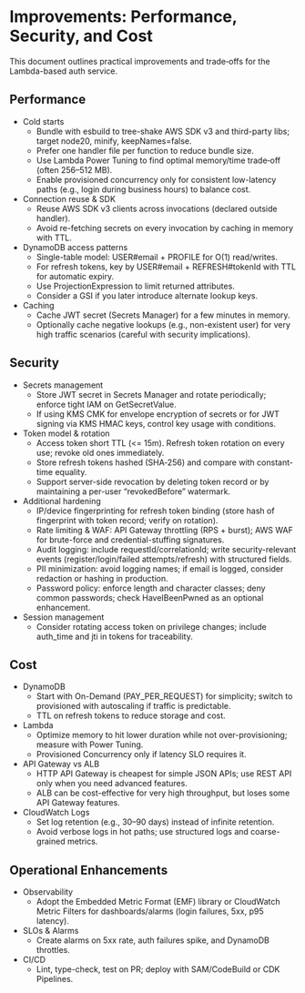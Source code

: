 # Improvements: Performance, Security, and Cost

This document outlines practical improvements and trade‑offs for the Lambda-based auth service.

## Performance
- Cold starts
  - Bundle with esbuild to tree-shake AWS SDK v3 and third-party libs; target node20, minify, keepNames=false.
  - Prefer one handler file per function to reduce bundle size.
  - Use Lambda Power Tuning to find optimal memory/time trade‑off (often 256–512 MB).
  - Enable provisioned concurrency only for consistent low-latency paths (e.g., login during business hours) to balance cost.
- Connection reuse & SDK
  - Reuse AWS SDK v3 clients across invocations (declared outside handler).
  - Avoid re-fetching secrets on every invocation by caching in memory with TTL.
- DynamoDB access patterns
  - Single-table model: USER#email + PROFILE for O(1) read/writes.
  - For refresh tokens, key by USER#email + REFRESH#tokenId with TTL for automatic expiry.
  - Use ProjectionExpression to limit returned attributes.
  - Consider a GSI if you later introduce alternate lookup keys.
- Caching
  - Cache JWT secret (Secrets Manager) for a few minutes in memory.
  - Optionally cache negative lookups (e.g., non-existent user) for very high traffic scenarios (careful with security implications).

## Security
- Secrets management
  - Store JWT secret in Secrets Manager and rotate periodically; enforce tight IAM on GetSecretValue.
  - If using KMS CMK for envelope encryption of secrets or for JWT signing via KMS HMAC keys, control key usage with conditions.
- Token model & rotation
  - Access token short TTL (<= 15m). Refresh token rotation on every use; revoke old ones immediately.
  - Store refresh tokens hashed (SHA‑256) and compare with constant-time equality.
  - Support server-side revocation by deleting token record or by maintaining a per-user “revokedBefore” watermark.
- Additional hardening
  - IP/device fingerprinting for refresh token binding (store hash of fingerprint with token record; verify on rotation).
  - Rate limiting & WAF: API Gateway throttling (RPS + burst); AWS WAF for brute-force and credential-stuffing signatures.
  - Audit logging: include requestId/correlationId; write security-relevant events (register/login/failed attempts/refresh) with structured fields.
  - PII minimization: avoid logging names; if email is logged, consider redaction or hashing in production.
  - Password policy: enforce length and character classes; deny common passwords; check HaveIBeenPwned as an optional enhancement.
- Session management
  - Consider rotating access token on privilege changes; include auth_time and jti in tokens for traceability.

## Cost
- DynamoDB
  - Start with On-Demand (PAY_PER_REQUEST) for simplicity; switch to provisioned with autoscaling if traffic is predictable.
  - TTL on refresh tokens to reduce storage and cost.
- Lambda
  - Optimize memory to hit lower duration while not over-provisioning; measure with Power Tuning.
  - Provisioned Concurrency only if latency SLO requires it.
- API Gateway vs ALB
  - HTTP API Gateway is cheapest for simple JSON APIs; use REST API only when you need advanced features.
  - ALB can be cost-effective for very high throughput, but loses some API Gateway features.
- CloudWatch Logs
  - Set log retention (e.g., 30–90 days) instead of infinite retention.
  - Avoid verbose logs in hot paths; use structured logs and coarse-grained metrics.

## Operational Enhancements
- Observability
  - Adopt the Embedded Metric Format (EMF) library or CloudWatch Metric Filters for dashboards/alarms (login failures, 5xx, p95 latency).
- SLOs & Alarms
  - Create alarms on 5xx rate, auth failures spike, and DynamoDB throttles.
- CI/CD
  - Lint, type-check, test on PR; deploy with SAM/CodeBuild or CDK Pipelines.
